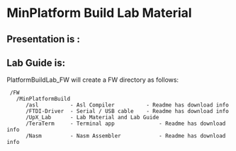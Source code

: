 <!--- @file
  Readme.md for UEFI / EDK II Training PlatformBuildLab_MinPlatform_FW

  Copyright (c) 2020, Intel Corporation. All rights reserved.<BR>

  Redistribution and use in source (original document form) and 'compiled'
  forms (converted to PDF, epub, HTML and other formats) with or without
  modification, are permitted provided that the following conditions are met:

  1) Redistributions of source code (original document form) must retain the
     above copyright notice, this list of conditions and the following
     disclaimer as the first lines of this file unmodified.

  2) Redistributions in compiled form (transformed to other DTDs, converted to
     PDF, epub, HTML and other formats) must reproduce the above copyright
     notice, this list of conditions and the following disclaimer in the
     documentation and/or other materials provided with the distribution.

  THIS DOCUMENTATION IS PROVIDED BY TIANOCORE PROJECT "AS IS" AND ANY EXPRESS OR
  IMPLIED WARRANTIES, INCLUDING, BUT NOT LIMITED TO, THE IMPLIED WARRANTIES OF
  MERCHANTABILITY AND FITNESS FOR A PARTICULAR PURPOSE ARE DISCLAIMED. IN NO
  EVENT SHALL TIANOCORE PROJECT  BE LIABLE FOR ANY DIRECT, INDIRECT, INCIDENTAL,
  SPECIAL, EXEMPLARY, OR CONSEQUENTIAL DAMAGES (INCLUDING, BUT NOT LIMITED TO,
  PROCUREMENT OF SUBSTITUTE GOODS OR SERVICES; LOSS OF USE, DATA, OR PROFITS;
  OR BUSINESS INTERRUPTION) HOWEVER CAUSED AND ON ANY THEORY OF LIABILITY,
  WHETHER IN CONTRACT, STRICT LIABILITY, OR TORT (INCLUDING NEGLIGENCE OR
  OTHERWISE) ARISING IN ANY WAY OUT OF THE USE OF THIS DOCUMENTATION, EVEN IF
  ADVISED OF THE POSSIBILITY OF SUCH DAMAGE.

-->
# MinPlatform Build Lab Material


## Presentation is : 
## Lab Guide is:


PlatformBuildLab_FW will create a FW directory as follows:
```
 /FW
   /MinPlatformBuild
      /asl          - Asl Compiler  		- Readme has download info
      /FTDI-Driver	- Serial / USB cable 	- Readme has download info
      /UpX_Lab      - Lab Material and Lab Guide
      /TeraTerm	    - Terminal app				- Readme has download info
      /Nasm		    - Nasm Assembler			- Readme has download info
	  
```     

